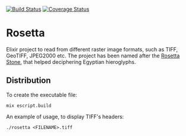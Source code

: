 [![Build Status](https://travis-ci.org/Kalimaha/rosetta.svg?branch=master)](https://travis-ci.org/Kalimaha/rosetta)
[![Coverage Status](https://coveralls.io/repos/github/Kalimaha/rosetta/badge.svg?branch=master)](https://coveralls.io/github/Kalimaha/rosetta?branch=master)

# Rosetta

Elixir project to read from different raster image formats, such as TIFF, GeoTIFF, JPEG2000 etc. The project has been named after the [Rosetta Stone](https://en.wikipedia.org/wiki/Rosetta_Stone), that helped deciphering Egyptian hieroglyphs.

## Distribution
To create the executable file:

```
mix escript.build
```

An example of usage, to display TIFF's headers:

```
./rosetta <FILENAME>.tiff
```
